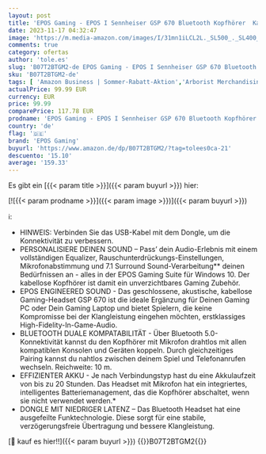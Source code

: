 ```yaml
---
layout: post
title: 'EPOS Gaming - EPOS I Sennheiser GSP 670 Bluetooth Kopfhörer  Kabellos  20 h Akku Verzögerungsfreies Mikrofon gegen Rauschen Flip-to-Mute Ohrpolster  7.1-Surround-Sound  für PC  PS5  PS4 und Handy  Schwarz'
date: 2023-11-17 04:32:47
image: 'https://m.media-amazon.com/images/I/31mn1iLCL2L._SL500_._SL400_.jpg'
comments: true
category: ofertas
author: 'tole.es'
slug: 'B07T2BTGM2-de EPOS Gaming - EPOS I Sennheiser GSP 670 Bluetooth...'
sku: 'B07T2BTGM2-de'
tags: [ 'Amazon Business | Sommer-Rabatt-Aktion','Arborist Merchandising Root','Direct Mail Promotion','Games','Games, Hardware & Zubehör für PC','Gaming-Headsets für PC','Self Service','Special Features Stores','Stores','Webcams','Zubehör für PC','e26659c6-d1cd-45cb-800b-2f9b432b8572_0','e26659c6-d1cd-45cb-800b-2f9b432b8572_1301','e26659c6-d1cd-45cb-800b-2f9b432b8572_901','epos gaming','🇩🇪', ]
actualPrice: 99.99 EUR
currency: EUR
price: 99.99
comparePrice: 117.78 EUR
prodname: 'EPOS Gaming - EPOS I Sennheiser GSP 670 Bluetooth Kopfhörer  Kabellos  20 h Akku Verzögerungsfreies Mikrofon gegen Rauschen Flip-to-Mute Ohrpolster  7.1-Surround-Sound  für PC  PS5  PS4 und Handy  Schwarz'
country: 'de'
flag: '🇩🇪'
brand: 'EPOS Gaming'
buyurl: 'https://www.amazon.de/dp/B07T2BTGM2/?tag=tolees0ca-21'
descuento: '15.10'
average: '159.33'
---
```


Es gibt ein [{{< param title >}}]({{< param buyurl >}}) hier:

[![{{< param prodname >}}]({{< param image >}})]({{< param buyurl >}})

ℹ️:

- HINWEIS: Verbinden Sie das USB-Kabel mit dem Dongle, um die Konnektivität zu verbessern.
- PERSONALISIERE DEINEN SOUND – Pass’ dein Audio-Erlebnis mit einem vollständigen Equalizer, Rauschunterdrückungs-Einstellungen, Mikrofonabstimmung und 7.1 Surround Sound-Verarbeitung** deinen Bedürfnissen an - alles in der EPOS Gaming Suite für Windows 10. Der kabellose Kopfhörer ist damit ein unverzichtbares Gaming Zubehör.
- EPOS ENGINEERED SOUND - Das geschlossene, akustische, kabellose Gaming-Headset GSP 670 ist die ideale Ergänzung für Deinen Gaming PC oder Dein Gaming Laptop und bietet Spielern, die keine Kompromisse bei der Klangleistung eingehen möchten, erstklassiges High-Fidelity-In-Game-Audio.
- BLUETOOTH DUALE KOMPATABILITÄT - Über Bluetooth 5.0-Konnektivität kannst du den Kopfhörer mit Mikrofon drahtlos mit allen kompatiblen Konsolen und Geräten koppeln. Durch gleichzeitiges Pairing kannst du nahtlos zwischen deinem Spiel und Telefonanrufen wechseln. Reichweite: 10 m.
- EFFIZIENTER AKKU - Je nach Verbindungstyp hast du eine Akkulaufzeit von bis zu 20 Stunden. Das Headset mit Mikrofon hat ein integriertes, intelligentes Batteriemanagement, das die Kopfhörer abschaltet, wenn sie nicht verwendet werden.*
- DONGLE MIT NIEDRIGER LATENZ – Das Bluetooth Headset hat eine ausgefeilte Funktechnologie. Diese sorgt für eine stabile, verzögerungsfreie Übertragung und bessere Klangleistung.

[🛒 kauf es hier!!]({{< param buyurl >}})
{{<world>}}B07T2BTGM2{{</world>}}
